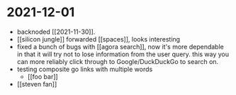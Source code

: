 # 2021-12-01

- backnoded [[2021-11-30]].
- [[silicon jungle]] forwarded [[spaces]], looks interesting
- fixed a bunch of bugs with [[agora search]], now it's more dependable in that it will try not to lose information from the user query. this way you can more reliably click through to Google/DuckDuckGo to search on.
- testing composite go links with multiple words
  - [[foo bar]]
- [[steven fan]]